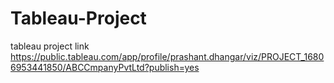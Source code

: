 # Tableau-Project
tableau project link  https://public.tableau.com/app/profile/prashant.dhangar/viz/PROJECT_16806953441850/ABCCmpanyPvtLtd?publish=yes
